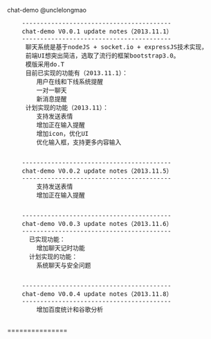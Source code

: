   chat-demo
  @unclelongmao

 
  <pre>
    -----------------------------------------
    chat-demo V0.0.1 update notes（2013.11.1）
    -----------------------------------------
     聊天系统是基于nodeJS + socket.io + expressJS技术实现，
     前端UI想突出简洁，选取了流行的框架bootstrap3.0。
     模版采用do.T
     目前已实现的功能有（2013.11.1）：
        用户在线和下线系统提醒
        一对一聊天
        新消息提醒
     计划实现的功能（2013.11）：
        支持发送表情
        增加正在输入提醒
        增加icon，优化UI
        优化输入框，支持更多内容输入
  </pre>
  <pre>
    -----------------------------------------
    chat-demo V0.0.2 update notes（2013.11.5）
    -----------------------------------------
        支持发送表情
        增加正在输入提醒
  </pre>
  <pre>
    -----------------------------------------
    chat-demo V0.0.3 update notes（2013.11.6）
    -----------------------------------------
      已实现功能：
        增加聊天记时功能
      计划实现的功能：
        系统聊天与安全问题
  </pre>
  <pre>
    -----------------------------------------
    chat-demo V0.0.4 update notes（2013.11.8）
    -----------------------------------------
        增加百度统计和谷歌分析
  </pre>
===============
